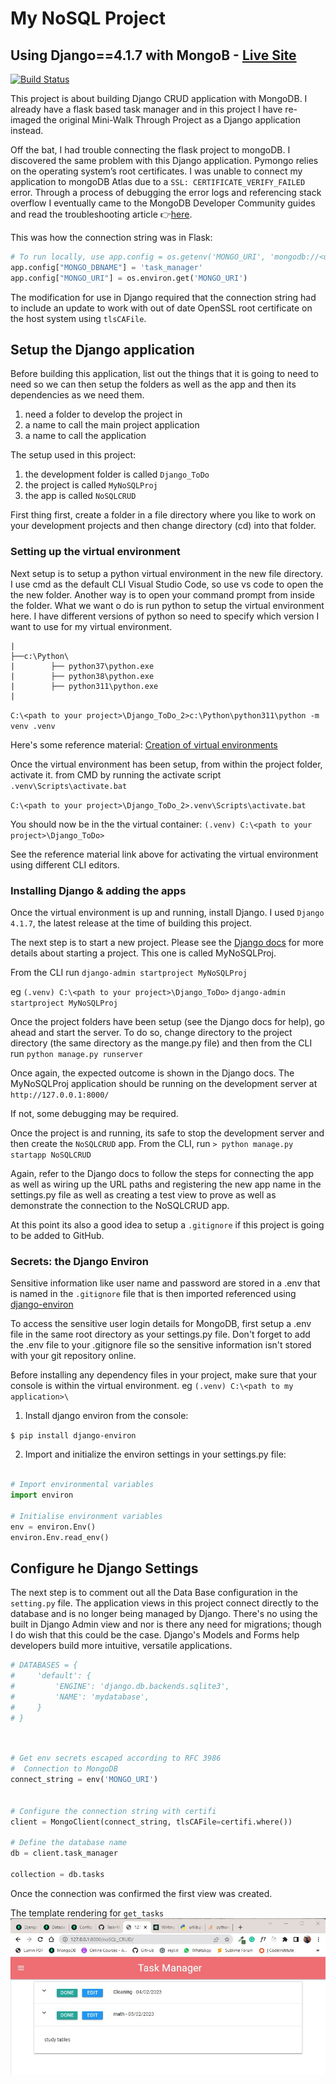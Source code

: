 # My NoSQL Project

## Using Django==4.1.7 with MongoB - [Live Site](https://mongo-django-crud.herokuapp.com/)

[![Build Status](https://app.travis-ci.com/ddeveloper72/MyProjectEnvt.svg?branch=master)](https://app.travis-ci.com/ddeveloper72/MyProjectEnvt)

This project is about building Django CRUD application with MongoDB. I already have a flask based task manager and in this project I have re-imaged the original Mini-Walk Through Project as a Django application instead.

Off the bat, I had trouble connecting the flask project to mongoDB. I discovered the same problem with this Django application. Pymongo relies on the operating system’s root certificates. I was unable to connect my application to mongoDB Atlas due to a `SSL: CERTIFICATE_VERIFY_FAILED` error. Through a process of debugging the error logs and referencing stack overflow I eventually came to the MongoDB Developer Community guides and read the troubleshooting article 👉[here](https://www.mongodb.com/community/forums/t/serverselectiontimeouterror-ssl-certificate-verify-failed-trying-to-understand-the-origin-of-the-problem/115288).

This was how the connection string was in Flask:

```python
# To run locally, use app.config = os.getenv('MONGO_URI', 'mongodb://<username>:<password>@ds155352.mlab.com:55352/task_manager')
app.config["MONGO_DBNAME"] = 'task_manager'
app.config["MONGO_URI"] = os.environ.get('MONGO_URI')
```

The modification for use in Django required that the connection string had to include an update to work with out of date OpenSSL root certificate on the host system using `tlsCAFile`.

## Setup the Django application

Before building this application, list out the things that it is going to need to need so we can then setup the folders as well as the app and then its dependencies as we need them.

1. need a folder to develop the project in
2. a name to call the main project application
3. a name to call the application

The setup used in this project:

1. the development folder is called `Django_ToDo`
2. the project is called `MyNoSQLProj`
3. the app is called `NoSQLCRUD`

First thing first, create a folder in a file directory where you like to work on your development projects and then change directory (cd) into that folder.

### Setting up the virtual environment

Next setup is to setup a python virtual environment in the new file directory. I use cmd as the default CLI Visual Studio Code, so use vs code to open the the new folder. Another way is to open your command prompt from inside the folder. What we want o do is run python to setup the virtual environment here. I have different versions of python so need to specify which version I want to use for my virtual environment.

```
|
├──c:\Python\
|        ├── python37\python.exe
|        ├── python38\python.exe
|        ├── python311\python.exe
|
```

`C:\<path to your project>\Django_ToDo_2>c:\Python\python311\python -m venv .venv`

Here's some reference material: [Creation of virtual environments](https://docs.python.org/3/library/venv.html)

Once the virtual environment has been setup, from within the project folder, activate it.
from CMD by running the activate script `.venv\Scripts\activate.bat`

`C:\<path to your project>\Django_ToDo_2>.venv\Scripts\activate.bat`

You should now be in the the virtual container:
`(.venv) C:\<path to your project>\Django_ToDo>`

See the reference material link above for activating the virtual environment using different CLI editors.

### Installing Django & adding the apps

Once the virtual environment is up and running, install Django.  I used `Django 4.1.7`, the latest release at the time of building this project.

The next step is to start a new project.  Please see the [Django docs](https://docs.djangoproject.com/en/4.1/intro/tutorial01/) for more details about starting a project.  This one is called MyNoSQLProj.

From the CLI run `django-admin startproject MyNoSQLProj`

eg  `(.venv) C:\<path to your project>\Django_ToDo>` `django-admin startproject MyNoSQLProj`

Once the project folders have been setup (see the Django docs for help), go ahead and start the server.  To do so, change directory to the project directory (the same directory as the mange.py file) and then from the CLI run `python manage.py runserver`

Once again, the expected outcome is shown in the Django docs.  The MyNoSQLProj application should be running on the development server at `http://127.0.0.1:8000/`

If not, some debugging may be required.

Once the project is and running, its safe to stop the development server and then create the `NoSQLCRUD` app.
From the CLI, run `> python manage.py startapp NoSQLCRUD`

Again, refer to the Django docs to follow the steps for connecting the app as well as wiring up the URL paths and registering the new app name in the settings.py file as well as creating a test view to prove as well as demonstrate the connection to the NoSQLCRUD app.

At this point its also a good idea to setup a `.gitignore` if this project is going to be added to GitHub.

### Secrets: the Django Environ

Sensitive information like user name and password are stored in a .env that is named in the `.gitignore` file that is then imported referenced using [django-environ](https://pypi.org/project/django-environ/)

To access the sensitive user login details for MongoDB, first setup a .env file in the same root directory as your settings.py file. Don't forget to add the .env file to your .gitignore file so the sensitive information isn't stored with your git repository online.

Before installing any dependency files in your project, make sure that your console is within the virtual environment.
eg `(.venv) C:\<path to my application>\`

1. Install django environ from the console:

`$ pip install django-environ`

2. Import and initialize the environ settings in your settings.py file:

```python

# Import environmental variables
import environ

# Initialise environment variables
env = environ.Env()
environ.Env.read_env()

```

## Configure he Django Settings

The next step is to comment out all the Data Base configuration in the `setting.py` file. The application views in this project connect directly to the database and is no longer being managed by Django. There's no using the built in Django Admin view and nor is there any need for migrations; though I do wish that this could be the case. Django's Models and Forms help developers build more intuitive, versatile applications.

```python
# DATABASES = {
#     'default': {
#         'ENGINE': 'django.db.backends.sqlite3',
#         'NAME': 'mydatabase',
#     }
# }

```

```python


# Get env secrets escaped according to RFC 3986
#  Connection to MongoDB
connect_string = env('MONGO_URI')


# Configure the connection string with certifi
client = MongoClient(connect_string, tlsCAFile=certifi.where())

# Define the database name
db = client.task_manager

collection = db.tasks
```

Once the connection was confirmed the first view was created.

The template rendering for `get_tasks`
![Task Manager](https://github.com/ddeveloper72/MyProjectEnvt/blob/master/MyNoSQLProj/static/img/all_tasks.jpg 'Fig 1 showing Task Manager')
